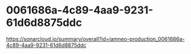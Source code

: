 # 0061686a-4c89-4aa9-9231-61d6d8875ddc
https://sonarcloud.io/summary/overall?id=iamneo-production_0061686a-4c89-4aa9-9231-61d6d8875ddc
